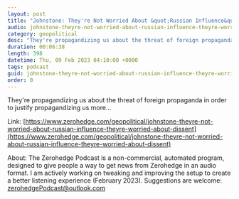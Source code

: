 ```yaml
---
layout: post
title: "Johnstone: They're Not Worried About &quot;Russian Influence&quot;, They're Worried About Dissent"
audio: johnstone-theyre-not-worried-about-russian-influence-theyre-worried-about-dissent-0
category: geopolitical
desc: "They're propagandizing us about the threat of foreign propaganda in order to justify propagandizing us more..."
duration: 00:06:38
length: 398
datetime: Thu, 09 Feb 2023 04:10:00 +0000
tags: podcast
guid: johnstone-theyre-not-worried-about-russian-influence-theyre-worried-about-dissent-0
order: 0
---
```

They're propagandizing us about the threat of foreign propaganda in order to justify propagandizing us more...

Link: [https://www.zerohedge.com/geopolitical/johnstone-theyre-not-worried-about-russian-influence-theyre-worried-about-dissent](https://www.zerohedge.com/geopolitical/johnstone-theyre-not-worried-about-russian-influence-theyre-worried-about-dissent)

About: The Zerohedge Podcast is a non-commercial, automated program, designed to give people a way to get news from Zerohedge in an audio format.  I am actively working on tweaking and improving the setup to create a better listening experience (February 2023).  Suggestions are welcome: [zerohedgePodcast@outlook.com](mailto:zerohedgePodcast@outlook.com)